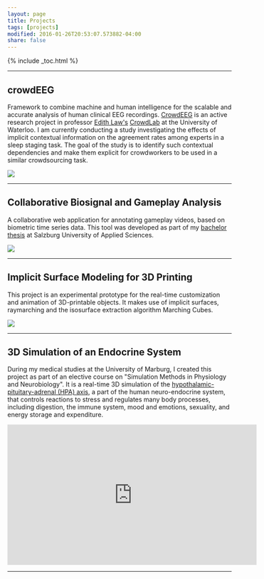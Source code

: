 ```yaml
---
layout: page
title: Projects
tags: [projects]
modified: 2016-01-26T20:53:07.573882-04:00
share: false
---
```


{% include _toc.html %}

---

## crowdEEG

Framework to combine machine and human intelligence for the scalable and accurate analysis of human clinical EEG recordings.
<a href="https://github.com/mikeschaekermann/edf-annotator" target="_blank">CrowdEEG</a> is an active research project in professor <a href="http://edithlaw.ca/" target="_blank">Edith Law's</a> <a href="http://edithlaw.ca/people.html" target="_blank">CrowdLab</a> at the University of Waterloo. I am currently conducting a study investigating the effects of implicit contextual information on the agreement rates among experts in a sleep staging task. The goal of the study is to identify such contextual dependencies and make them explicit for crowdworkers to be used in a similar crowdsourcing task.

<div><a href="https://github.com/mikeschaekermann/edf-annotator" target="_blank"><img src="{{ site.url }}/images/crowdeeg_expert_annotation_interface.png"></a></div>

---

## Collaborative Biosignal and Gameplay Analysis

A collaborative web application for annotating gameplay videos, based on biometric time series data. This tool was developed as part of my <a href="{{ site.url }}/publications/schaekermann_bachelorsthesis_2014.pdf" target="_blank">bachelor thesis</a> at Salzburg University of Applied Sciences.

<div><a href="{{ site.url }}/publications/schaekermann_bachelorsthesis_2014.pdf" target="_blank"><img src="{{ site.url }}/images/collaborative_biosignal_gameplay_video_annotation_tool.png"></a></div>

---

## Implicit Surface Modeling for 3D Printing

This project is an experimental prototype for the real-time customization and animation of 3D-printable objects. It makes use of implicit surfaces, raymarching and the isosurface extraction algorithm Marching Cubes.

<div><img src="{{ site.url }}/images/implicit_surface_modeling_for_3D_printing.png"></div>

---

## 3D Simulation of an Endocrine System

During my medical studies at the University of Marburg, I created this project as part of an elective course on "Simulation Methods in Physiology and Neurobiology". It is a real-time 3D simulation of the <a href="https://en.wikipedia.org/wiki/Hypothalamic%E2%80%93pituitary%E2%80%93adrenal_axis" target="_blank">hypothalamic-pituitary-adrenal (HPA) axis</a>, a part of the human neuro-endocrine system, that controls reactions to stress and regulates many body processes, including digestion, the immune system, mood and emotions, sexuality, and energy storage and expenditure.

<div><iframe width="560" height="315" src="https://www.youtube.com/embed/Me999FGPc6c" frameborder="0"> </iframe></div>

---